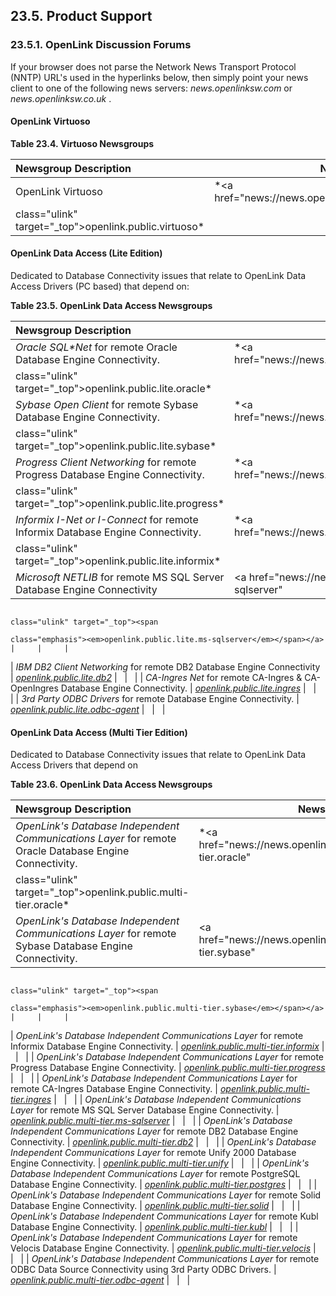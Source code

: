 <div id="support" class="section">

<div class="titlepage">

<div>

<div>

## 23.5. Product Support

</div>

</div>

</div>

<div id="discussionforums" class="section">

<div class="titlepage">

<div>

<div>

### 23.5.1. OpenLink Discussion Forums

</div>

</div>

</div>

If your browser does not parse the Network News Transport Protocol
(NNTP) URL's used in the hyperlinks below, then simply point your news
client to one of the following news servers:
<span class="emphasis">*news.openlinksw.com*</span> or
<span class="emphasis">*news.openlinksw.co.uk*</span> .

<div id="virtnews" class="section">

<div class="titlepage">

<div>

<div>

#### OpenLink Virtuoso

</div>

</div>

</div>

<div id="id77283" class="decimalstyle">

**Table 23.4. Virtuoso Newsgroups**

<div class="decimalstyle-contents">

| Newsgroup Description | Newsgroup URL                                                                          |     |     |
|:----------------------|----------------------------------------------------------------------------------------|-----|-----|
| OpenLink Virtuoso     | <span class="emphasis"> *<a href="news://news.openlinksw.com/openlink.public.virtuoso" 
                         class="ulink" target="_top">openlink.public.virtuoso</a>* </span>                       |     |     |

</div>

</div>

  

</div>

<div id="udalitenews" class="section">

<div class="titlepage">

<div>

<div>

#### OpenLink Data Access (Lite Edition)

</div>

</div>

</div>

Dedicated to Database Connectivity issues that relate to OpenLink Data
Access Drivers (PC based) that depend on:

<div id="id77301" class="decimalstyle">

**Table 23.5. OpenLink Data Access Newsgroups**

<div class="decimalstyle-contents">

| Newsgroup Description                                                                                            | Newsgroup URL                                                                               |     |     |
|:-----------------------------------------------------------------------------------------------------------------|---------------------------------------------------------------------------------------------|-----|-----|
| <span class="emphasis">*Oracle SQL\*Net*</span> for remote Oracle Database Engine Connectivity.                  | <span class="emphasis"> *<a href="news://news.openlinksw.com/openlink.public.lite.oracle"   
                                                                                                                    class="ulink" target="_top">openlink.public.lite.oracle</a>* </span>                         |     |     |
| <span class="emphasis">*Sybase Open Client*</span> for remote Sybase Database Engine Connectivity.               | <span class="emphasis"> *<a href="news://news.openlinksw.com/openlink.public.lite.sybase"   
                                                                                                                    class="ulink" target="_top">openlink.public.lite.sybase</a>* </span>                         |     |     |
| <span class="emphasis">*Progress Client Networking*</span> for remote Progress Database Engine Connectivity.     | <span class="emphasis"> *<a href="news://news.openlinksw.com/openlink.public.lite.progress" 
                                                                                                                    class="ulink" target="_top">openlink.public.lite.progress</a>* </span>                       |     |     |
| <span class="emphasis">*Informix I-Net or I-Connect*</span> for remote Informix Database Engine Connectivity.    | <span class="emphasis"> *<a href="news://news.openlinksw.com/openlink.public.lite.informix" 
                                                                                                                    class="ulink" target="_top">openlink.public.lite.informix</a>* </span>                       |     |     |
| <span class="emphasis">*Microsoft NETLIB*</span> for remote MS SQL Server Database Engine Connectivity           | <a href="news://news.openlinksw.com/openlink.public.lite.ms-sqlserver"                      
                                                                                                                    class="ulink" target="_top"><span                                                            
                                                                                                                    class="emphasis"><em>openlink.public.lite.ms-sqlserver</em></span></a>                       |     |     |
| <span class="emphasis">*IBM DB2 Client Networking*</span> for remote DB2 Database Engine Connectivity            | <a href="news://news.openlinksw.com/openlink.public.lite.db2"                               
                                                                                                                    class="ulink" target="_top"><span                                                            
                                                                                                                    class="emphasis"><em>openlink.public.lite.db2</em></span></a>                                |     |     |
| <span class="emphasis">*CA-Ingres Net*</span> for remote CA-Ingres & CA-OpenIngres Database Engine Connectivity. | <a href="news://news.openlinksw.com/openlink.public.lite.ingres"                            
                                                                                                                    class="ulink" target="_top"><span                                                            
                                                                                                                    class="emphasis"><em>openlink.public.lite.ingres</em></span></a>                             |     |     |
| <span class="emphasis">*3rd Party ODBC Drivers* </span> for remote Database Engine Connectivity.                 | <a href="news://news.openlinksw.com/openlink.public.lite.odbc-agent"                        
                                                                                                                    class="ulink" target="_top"><span                                                            
                                                                                                                    class="emphasis"><em>openlink.public.lite.odbc-agent</em></span></a>                         |     |     |

</div>

</div>

  

</div>

<div id="udamtnews" class="section">

<div class="titlepage">

<div>

<div>

#### OpenLink Data Access (Multi Tier Edition)

</div>

</div>

</div>

Dedicated to Database Connectivity issues that relate to OpenLink Data
Access Drivers that depend on

<div id="id77369" class="decimalstyle">

**Table 23.6. OpenLink Data Access Newsgroups**

<div class="decimalstyle-contents">

| Newsgroup Description                                                                                                                                       | Newsgroup URL                                                                                     |     |     |
|:------------------------------------------------------------------------------------------------------------------------------------------------------------|---------------------------------------------------------------------------------------------------|-----|-----|
| <span class="emphasis">*OpenLink's Database Independent Communications Layer*</span> for remote Oracle Database Engine Connectivity.                        | <span class="emphasis"> *<a href="news://news.openlinksw.com/openlink.public.multi-tier.oracle"   
                                                                                                                                                               class="ulink" target="_top">openlink.public.multi-tier.oracle</a>* </span>                         |     |     |
| <span class="emphasis">*OpenLink's Database Independent Communications Layer*</span> for remote Sybase Database Engine Connectivity.                        | <a href="news://news.openlinksw.com/openlink.public.multi-tier.sybase"                            
                                                                                                                                                               class="ulink" target="_top"><span                                                                  
                                                                                                                                                               class="emphasis"><em>openlink.public.multi-tier.sybase</em></span></a>                             |     |     |
| <span class="emphasis">*OpenLink's Database Independent Communications Layer*</span> for remote Informix Database Engine Connectivity.                      | <span class="emphasis"> *<a href="news://news.openlinksw.com/openlink.public.multi-tier.informix" 
                                                                                                                                                               class="ulink" target="_top">openlink.public.multi-tier.informix</a>* </span>                       |     |     |
| <span class="emphasis">*OpenLink's Database Independent Communications Layer*</span> for remote Progress Database Engine Connectivity.                      | <span class="emphasis"> *<a href="news://news.openlinksw.com/openlink.public.multi-tier.progress" 
                                                                                                                                                               class="ulink" target="_top">openlink.public.multi-tier.progress</a>* </span>                       |     |     |
| <span class="emphasis">*OpenLink's Database Independent Communications Layer*</span> for remote CA-Ingres Database Engine Connectivity.                     | <span class="emphasis"> *<a href="news://news.openlinksw.com/openlink.public.multi-tier.ingres"   
                                                                                                                                                               class="ulink" target="_top">openlink.public.multi-tier.ingres</a>* </span>                         |     |     |
| <span class="emphasis">*OpenLink's Database Independent Communications Layer*</span> for remote MS SQL Server Database Engine Connectivity.                 | <a                                                                                                
                                                                                                                                                               href="news://news.openlinksw.com/openlink.public.multi-tier.ms-sqlserver"                          
                                                                                                                                                               class="ulink" target="_top"><span                                                                  
                                                                                                                                                               class="emphasis"><em>openlink.public.multi-tier.ms-sqlserver</em></span></a>                       |     |     |
| <span class="emphasis">*OpenLink's Database Independent Communications Layer*</span> for remote DB2 Database Engine Connectivity.                           | <a href="news://news.openlinksw.com/openlink.public.multi-tier.db2"                               
                                                                                                                                                               class="ulink" target="_top"><span                                                                  
                                                                                                                                                               class="emphasis"><em>openlink.public.multi-tier.db2</em></span></a>                                |     |     |
| <span class="emphasis">*OpenLink's Database Independent Communications Layer*</span> for remote Unify 2000 Database Engine Connectivity.                    | <a href="news://news.openlinksw.com/openlink.public.multi-tier.unify"                             
                                                                                                                                                               class="ulink" target="_top"><span                                                                  
                                                                                                                                                               class="emphasis"><em>openlink.public.multi-tier.unify</em></span></a>                              |     |     |
| <span class="emphasis">*OpenLink's Database Independent Communications Layer*</span> for remote PostgreSQL Database Engine Connectivity.                    | <a href="news://news.openlinksw.com/openlink.public.multi-tier.postgres"                          
                                                                                                                                                               class="ulink" target="_top"><span                                                                  
                                                                                                                                                               class="emphasis"><em>openlink.public.multi-tier.postgres</em></span></a>                           |     |     |
| <span class="emphasis">*OpenLink's Database Independent Communications Layer*</span> for remote Solid Database Engine Connectivity.                         | <a href="news://news.openlinksw.com/openlink.public.multi-tier.solid"                             
                                                                                                                                                               class="ulink" target="_top"><span                                                                  
                                                                                                                                                               class="emphasis"><em>openlink.public.multi-tier.solid</em></span></a>                              |     |     |
| <span class="emphasis">*OpenLink's Database Independent Communications Layer*</span> for remote Kubl Database Engine Connectivity.                          | <a href="news://news.openlinksw.com/openlink.public.multi-tier.kubl"                              
                                                                                                                                                               class="ulink" target="_top"><span                                                                  
                                                                                                                                                               class="emphasis"><em>openlink.public.multi-tier.kubl</em></span></a>                               |     |     |
| <span class="emphasis">*OpenLink's Database Independent Communications Layer*</span> for remote Velocis Database Engine Connectivity.                       | <a href="news://news.openlinksw.com/openlink.public.multi-tier.velocis"                           
                                                                                                                                                               class="ulink" target="_top"><span                                                                  
                                                                                                                                                               class="emphasis"><em>openlink.public.multi-tier.velocis</em></span></a>                            |     |     |
| <span class="emphasis">*OpenLink's Database Independent Communications Layer*</span> for remote ODBC Data Source Connectivity using 3rd Party ODBC Drivers. | <a                                                                                                
                                                                                                                                                               href="news://news.openlinksw.com/openlink.public.multi-tier.odbc-agent"                            
                                                                                                                                                               class="ulink" target="_top"><span                                                                  
                                                                                                                                                               class="emphasis"><em>openlink.public.multi-tier.odbc-agent</em></span></a>                         |     |     |

</div>

</div>

  

</div>

</div>

</div>
